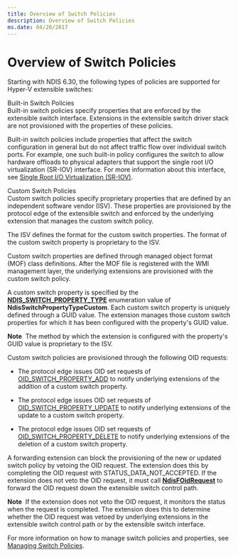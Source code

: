 ```yaml
---
title: Overview of Switch Policies
description: Overview of Switch Policies
ms.date: 04/20/2017
---
```


# Overview of Switch Policies


Starting with NDIS 6.30, the following types of policies are supported for Hyper-V extensible switches:

<a href="" id="built-in-switch-policies"></a>Built-in Switch Policies  
Built-in switch policies specify properties that are enforced by the extensible switch interface. Extensions in the extensible switch driver stack are not provisioned with the properties of these policies.

Built-in switch policies include properties that affect the switch configuration in general but do not affect traffic flow over individual switch ports. For example, one such built-in policy configures the switch to allow hardware offloads to physical adapters that support the single root I/O virtualization (SR-IOV) interface. For more information about this interface, see [Single Root I/O Virtualization (SR-IOV)](overview-of-single-root-i-o-virtualization--sr-iov-.md).

<a href="" id="custom-switch-policies"></a>Custom Switch Policies  
Custom switch policies specify proprietary properties that are defined by an independent software vendor (ISV). These properties are provisioned by the protocol edge of the extensible switch and enforced by the underlying extension that manages the custom switch policy.

The ISV defines the format for the custom switch properties. The format of the custom switch property is proprietary to the ISV.

Custom switch properties are defined through managed object format (MOF) class definitions. After the MOF file is registered with the WMI management layer, the underlying extensions are provisioned with the custom switch policy.

A custom switch property is specified by the [**NDIS\_SWITCH\_PROPERTY\_TYPE**](/windows-hardware/drivers/ddi/ntddndis/ne-ntddndis-_ndis_switch_property_type) enumeration value of **NdisSwitchPropertyTypeCustom**. Each custom switch property is uniquely defined through a GUID value. The extension manages those custom switch properties for which it has been configured with the property's GUID value.

**Note**  The method by which the extension is configured with the property's GUID value is proprietary to the ISV.

 

Custom switch policies are provisioned through the following OID requests:

-   The protocol edge issues OID set requests of [OID\_SWITCH\_PROPERTY\_ADD](./oid-switch-property-add.md) to notify underlying extensions of the addition of a custom switch property.

-   The protocol edge issues OID set requests of [OID\_SWITCH\_PROPERTY\_UPDATE](./oid-switch-property-update.md) to notify underlying extensions of the update to a custom switch property.

-   The protocol edge issues OID set requests of [OID\_SWITCH\_PROPERTY\_DELETE](./oid-switch-property-delete.md) to notify underlying extensions of the deletion of a custom switch property.

A forwarding extension can block the provisioning of the new or updated switch policy by vetoing the OID request. The extension does this by completing the OID request with STATUS\_DATA\_NOT\_ACCEPTED. If the extension does not veto the OID request, it must call [**NdisFOidRequest**](/windows-hardware/drivers/ddi/ndis/nf-ndis-ndisfoidrequest) to forward the OID request down the extensible switch control path.

**Note**  If the extension does not veto the OID request, it monitors the status when the request is completed. The extension does this to determine whether the OID request was vetoed by underlying extensions in the extensible switch control path or by the extensible switch interface.

 

For more information on how to manage switch policies and properties, see [Managing Switch Policies](managing-switch-policies.md).

 

